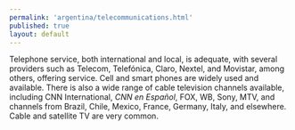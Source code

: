 ```yaml
---
permalink: 'argentina/telecommunications.html'
published: true
layout: default
---
```

Telephone service, both international and local, is adequate, with several providers such as Telecom, Telefónica, Claro, Nextel, and Movistar, among others, offering service. Cell and smart phones are widely used and available. There is also a wide range of cable television channels available, including CNN International, _CNN en Español_, FOX, WB, Sony, MTV, and channels from Brazil, Chile, Mexico, France, Germany, Italy, and elsewhere. Cable and satellite TV are very common.
